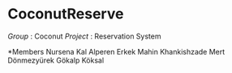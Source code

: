 # CoconutReserve


*Group* : Coconut 
*Project* : Reservation System

*Members
Nursena Kal
Alperen Erkek
Mahin Khankishzade 
Mert Dönmezyürek
Gökalp Köksal
